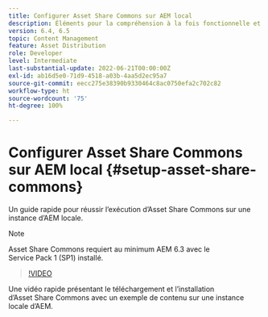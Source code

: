 ```yaml
---
title: Configurer Asset Share Commons sur AEM local
description: Éléments pour la compréhension à la fois fonctionnelle et technique d’Assets Share Commons.
version: 6.4, 6.5
topic: Content Management
feature: Asset Distribution
role: Developer
level: Intermediate
last-substantial-update: 2022-06-21T00:00:00Z
exl-id: ab16d5e0-71d9-4518-a03b-4aa5d2ec95a7
source-git-commit: eecc275e38390b9330464c8ac0750efa2c702c82
workflow-type: ht
source-wordcount: '75'
ht-degree: 100%

---
```


# Configurer Asset Share Commons sur AEM local {#setup-asset-share-commons}

Un guide rapide pour réussir l’exécution d’Asset Share Commons sur une instance d’AEM locale.

>[!NOTE]
>
>Asset Share Commons requiert au minimum AEM 6.3 avec le Service Pack 1 (SP1) installé.

>[!VIDEO](https://video.tv.adobe.com/v/20499?quality=12&learn=on)

Une vidéo rapide présentant le téléchargement et l’installation d’Asset Share Commons avec un exemple de contenu sur une instance locale d’AEM.
